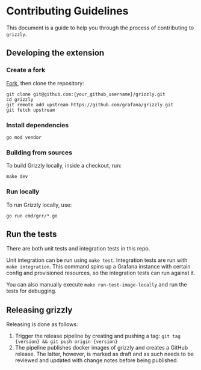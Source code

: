 # Contributing Guidelines

This document is a guide to help you through the process of contributing to `grizzly`.

## Developing the extension

### Create a fork

[Fork][fork], then clone the repository:

```shell
git clone git@github.com:{your_github_username}/grizzly.git
cd grizzly
git remote add upstream https://github.com/grafana/grizzly.git
git fetch upstream
```

### Install dependencies

```shell
go mod vendor
```

### Building from sources

To build Grizzly locally, inside a checkout, run:

```shell
make dev
```

### Run locally

To run Grizzly locally, use:

```shell
go run cmd/grr/*.go
```

## Run the tests

There are both unit tests and integration tests in this repo.

Unit integration can be run using `make test`. Integration tests are run with
`make integration`. This command spins up a Grafana instance with certain config 
and provisioned resources, so the integration tests can run against it.

You can also manually execute `make run-test-image-locally` and run the tests
for debugging.

## Releasing grizzly

Releasing is done as follows:

1. Trigger the release pipeline by creating and pushing a tag: `git tag {version} && git push origin {version}`
2. The pipeline publishes docker images of grizzly and creates a GitHub release. The latter, however, is marked as draft and as such needs to be reviewed and updated with change notes before being published.


[fork]: https://github.com/grafana/grizzly/fork
